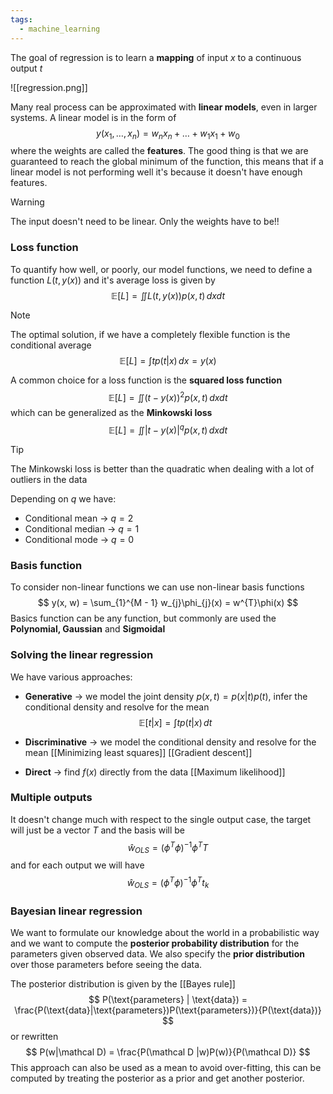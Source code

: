 ```yaml
---
tags:
  - machine_learning
---
```

The goal of regression is to learn a **mapping** of input $x$ to a continuous output $t$

![[regression.png]]

Many real process can be approximated with **linear models**, even in larger systems. A linear model is in the form of
$$
y(x_{1},\dots,x_{n}) = w_{n}x_{n} + \dots + w_{1}x_{1} + w_{0}
$$
where the weights are called the **features**. The good thing is that we are guaranteed to reach the global minimum of the function, this means that if a linear model is not performing well it's because it doesn't have enough features.

>[!warning]
>The input doesn't need to be linear. Only the weights have to be!!
### Loss function

To quantify how well, or poorly, our model functions, we need to define a function $L(t, y(x))$ and it's average loss is given by
$$
\mathbb E [L]= \iint L(t, y(x)) p(x,t)\, dx   dt 
$$
>[!note]
>The optimal solution, if we have a completely flexible function is the conditional average
>$$
>\mathbb E [L]= \int t p(t|x)\, dx = y(x)
>$$

A common choice for a loss function is the **squared loss function**
$$
\mathbb E [L]= \iint (t - y(x))^{2} p(x,t)\, dx   dt 
$$
which can be generalized as the **Minkowski loss**
$$
\mathbb E [L]= \iint |t - y(x)|^{q} p(x,t)\, dx   dt 
$$
>[!tip]
>The Minkowski loss is better than the quadratic when dealing with a lot of outliers in the data

Depending on $q$ we have:
- Conditional mean $\to$ $q = 2$ 
-  Conditional median $\to$ $q = 1$
-  Conditional mode $\to$ $q= 0$
### Basis function

To consider non-linear functions we can use non-linear basis functions 
$$
y(x, w) = \sum_{1}^{M - 1} w_{j}\phi_{j}(x) = w^{T}\phi(x)
$$
Basics function can be any function, but commonly are used the **Polynomial, Gaussian** and **Sigmoidal**
### Solving the linear regression

We have various approaches:
- **Generative** $\to$ we model the joint density $p(x,t) = p(x|t)p(t)$, infer the conditional density and resolve for the mean
$$
\mathbb  E[t | x] = \int tp(t|x) \, dt 
$$
- **Discriminative** $\to$ we model the conditional density and resolve for the mean
	[[Minimizing least squares]]
	[[Gradient descent]]

- **Direct** $\to$ find $f(x)$ directly from the data
	[[Maximum likelihood]]
### Multiple outputs

It doesn't change much with respect to the single output case, the target will just be a vector $T$ and the basis will be
$$
\hat{w}_{OLS} = (\phi^{T}\phi)^{-1}\phi^{T}T
$$
and for each output we will have
$$
\hat{w}_{OLS} = (\phi^{T}\phi)^{-1}\phi^{T}t_{k} 
$$
### Bayesian linear regression

We want to formulate our knowledge about the world in a probabilistic way and we want to compute the **posterior probability distribution** for the parameters given observed data. We also specify the **prior distribution** over those parameters before seeing the data.

The posterior distribution is given by the [[Bayes rule]]
$$
P(\text{parameters} | \text{data}) = \frac{P(\text{data}|\text{parameters})P(\text{parameters})}{P(\text{data})}
$$
or rewritten
$$
P(w|\mathcal D) = \frac{P(\mathcal  D |w)P(w)}{P(\mathcal D)}
$$
This approach can also be used as a mean to avoid over-fitting, this can be computed by treating the posterior as a prior and get another posterior.